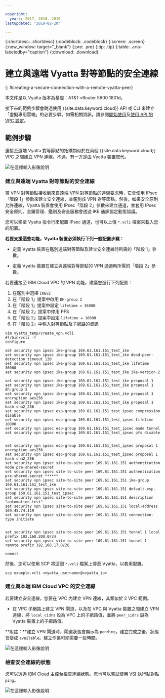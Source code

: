 ```yaml
---

copyright:
  years: 2017, 2018, 2019
lastupdated: "2019-02-20"

---
```


{:shortdesc: .shortdesc}
{:codeblock: .codeblock}
{:screen: .screen}
{:new_window: target="_blank"}
{:pre: .pre}
{:tip: .tip}
{:table: .aria-labeledby="caption"}
{:download: .download}


# 建立與遠端 Vyatta 對等節點的安全連線
{: #creating-a-secure-connection-with-a-remote-vyatta-peer}

本文件是以 Vyatta 版本為基礎：AT&T vRouter 5600 1801d。

接下來的範例步驟會跳過使用 {{site.data.keyword.cloud}} API 或 CLI 來建立「虛擬專用雲端」的必要步驟。如需相關資訊，請參閱[開始使用](https://{DomainName}/docs/infrastructure/vpc?topic=vpc-getting-started-with-ibm-cloud-virtual-private-cloud-infrastructure)及[使用 API 的 VPC 設定](https://{DomainName}/docs/infrastructure/vpc?topic=vpc-creating-a-vpc-using-the-rest-apis)。

## 範例步驟
連接至遠端 Vyatta 對等節點的拓蹼類似於在兩個 {{site.data.keyword.cloud}} VPC 之間建立 VPN 連線。不過，有一方是由 Vyatta 裝置取代。

![在這裡輸入影像說明](images/vpc-vpn-vy-figure.png)

### 建立與遠端 Vyatta 對等節點的安全連線

當 VPN 對等節點接收到來自遠端 VPN 對等節點的連線要求時，它會使用 IPsec「階段 1」參數來建立安全連線，並鑑別該 VPN 對等節點。然後，如果安全原則允許連線，Vyatta 裝置會使用 IPsec「階段 2」參數來建立通道，並套用 IPsec 安全原則。金鑰管理、鑑別及安全服務會透過 IKE 通訊協定動態協議。

您可以移至 Vyatta 指令行來配置 IPsec 通道，也可以上傳 `*.vcli` 檔案來載入您的配置。

**若要支援這些功能，Vyatta 裝置必須執行下列一般配置步驟：**

* 定義 Vyatta 裝置在鑑別遠端對等節點及建立安全連線時所需的「階段 1」參數。

* 定義 Vyatta 裝置在建立與遠端對等節點的 VPN 通道時所需的「階段 2」參數。

若要連接至 IBM Cloud VPC 的 VPN 功能，建議您進行下列配置：

1. 在鑑別中選擇 `IKEv2`
2. 在「階段 1」提案中啟用 `DH-group 2`
3. 在「階段 1」提案中設定 `lifetime = 36000`
4. 在「階段 2」提案中停用 PFS
5. 在「階段 2」提案中設定 `lifetime = 10800`
6. 在「階段 2」中輸入對等節點及子網路的資訊

```
vim vyatta_temp/create_vpn.vcli
#!/bin/vcli -f
configure

set security vpn ipsec ike-group 169.61.161.151_test_ike
set security vpn ipsec ike-group 169.61.161.151_test_ike dead-peer-detection timeout 120
set security vpn ipsec ike-group 169.61.161.151_test_ike lifetime 36000
set security vpn ipsec ike-group 169.61.161.151_test_ike ike-version 2

set security vpn ipsec ike-group 169.61.161.151_test_ike proposal 1
set security vpn ipsec ike-group 169.61.161.151_test_ike proposal 1 dh-group 2
set security vpn ipsec ike-group 169.61.161.151_test_ike proposal 1 encryption aes256
set security vpn ipsec ike-group 169.61.161.151_test_ike proposal 1 hash sha2_256
set security vpn ipsec esp-group 169.61.161.151_test_ipsec compression disable
set security vpn ipsec esp-group 169.61.161.151_test_ipsec lifetime 10800
set security vpn ipsec esp-group 169.61.161.151_test_ipsec mode tunnel
set security vpn ipsec esp-group 169.61.161.151_test_ipsec pfs disable


set security vpn ipsec esp-group 169.61.161.151_test_ipsec proposal 1 encryption aes256
set security vpn ipsec esp-group 169.61.161.151_test_ipsec proposal 1 hash sha2_256
set security vpn ipsec site-to-site peer 169.61.161.151 authentication mode pre-shared-secret
set security vpn ipsec site-to-site peer 169.61.161.151 authentication pre-shared-secret ******
set security vpn ipsec site-to-site peer 169.61.161.151 ike-group 169.61.161.151_test_ike
set security vpn ipsec site-to-site peer 169.61.161.151 default-esp-group 169.61.161.151_test_ipsec
set security vpn ipsec site-to-site peer 169.61.161.151 description "automation test"
set security vpn ipsec site-to-site peer 169.61.161.151 local-address 169.45.74.119
set security vpn ipsec site-to-site peer 169.61.161.151 connection-type initiate


set security vpn ipsec site-to-site peer 169.61.161.151 tunnel 1 local prefix 192.168.200.0/24
set security vpn ipsec site-to-site peer 169.61.161.151 tunnel 1 remote prefix 192.168.17.0/28

commit
```

然後，您可以使用 SCP 將這個 `*.vcli` 檔案上傳至 Vyatta，以套用配置。

`scp example.vcli <vyatta_username>@<vyatta_ip>`

### 建立與本端 IBM Cloud VPC 的安全連線

 若要建立安全連線，您要在 VPC 內建立 VPN 連線，其類似於 2 VPC 範例。

* 在 VPC 子網路上建立 VPN 閘道，以及在 VPC 與 Vyatta 裝置之間建立 VPN 連線，將 `local_cidrs` 設為 VPC 上的子網路值，並將 `peer_cidrs` 設為 Vyatta 裝置上的子網路值。

**附註：**建立 VPN 閘道時，閘道狀態會顯示為 `pending`，建立完成之後，狀態會變成 `available`。建立作業可能需要一些時間。

![在這裡輸入影像說明](images/vpc-vpn-vy-connection.png)

### 檢查安全連線的狀態

您可以透過 IBM Cloud 主控台檢查連線狀態。您也可以嘗試使用 VSI 執行點對點 `ping`。

![在這裡輸入影像說明](images/vpc-vpn-vy-status.png)
